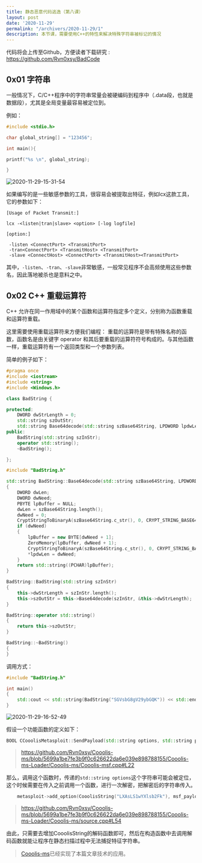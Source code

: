 ```yaml
---
title: 静态恶意代码逃逸（第八课）
layout: post
date: '2020-11-29'
permalink: "/archivers/2020-11-29/1"
description: 本节课，需要使用C++的特性来解决特殊字符串被标记的情况
---
```


代码将会上传至Github，方便读者下载研究 : https://github.com/Rvn0xsy/BadCode

## 0x01 字符串

一般情况下，C/C++程序中的字符串常量会被硬编码到程序中（.data段，也就是数据段），尤其是全局变量最容易被定位到。

例如：

```c
#include <stdio.h>

char global_string[] = "123456";

int main(){

printf("%s \n", global_string);

}
```

![2020-11-29-15-31-54](https://rvn0xsy.oss-cn-shanghai.aliyuncs.com/e8f9688d886d12351287f275655bba92.png)

如果编写的是一些敏感参数的工具，很容易会被提取出特征，例如lcx这款工具，它的参数如下：

```
[Usage of Packet Transmit:]

lcx -<listen|tran|slave> <option> [-log logfile]

[option:]

 -listen <ConnectPort> <TransmitPort>
 -tran<ConnectPort> <TransmitHost> <TransmitPort>
 -slave <ConnectHost> <ConnectPort> <TransmitHost><TransmitPort>
```

其中，`-listen`、`-tran`、`-slave`非常敏感，一般常见程序不会高频使用这些参数名，因此落地被杀也是意料之中。

## 0x02 C++ 重载运算符

C++ 允许在同一作用域中的某个函数和运算符指定多个定义，分别称为函数重载和运算符重载。

这里需要使用重载运算符来方便我们编程：
重载的运算符是带有特殊名称的函数，函数名是由关键字 operator 和其后要重载的运算符符号构成的。与其他函数一样，重载运算符有一个返回类型和一个参数列表。


简单的例子如下：

```c++
#pragma once
#include <iostream>
#include <string>
#include <Windows.h>

class BadString {

protected:
	DWORD dwStrLength = 0;
	std::string szOutStr;
	std::string Base64decode(std::string szBase64String, LPDWORD lpdwLen);
public:
	BadString(std::string szInStr);
	operator std::string();
	~BadString();

};
```


```c++
#include "BadString.h"

std::string BadString::Base64decode(std::string szBase64String, LPDWORD lpdwLen)
{
	DWORD dwLen;
	DWORD dwNeed;
	PBYTE lpBuffer = NULL;
	dwLen = szBase64String.length();
	dwNeed = 0;
	CryptStringToBinaryA(szBase64String.c_str(), 0, CRYPT_STRING_BASE64, NULL, &dwNeed, NULL, NULL);
	if (dwNeed)
	{
		lpBuffer = new BYTE[dwNeed + 1];
		ZeroMemory(lpBuffer, dwNeed + 1);
		CryptStringToBinaryA(szBase64String.c_str(), 0, CRYPT_STRING_BASE64, lpBuffer, &dwNeed, NULL, NULL);
		*lpdwLen = dwNeed;
	}
	return std::string((PCHAR)lpBuffer);
}

BadString::BadString(std::string szInStr)
{
	this->dwStrLength = szInStr.length();
	this->szOutStr = this->Base64decode(szInStr, &this->dwStrLength);
}

BadString::operator std::string()
{
	return this->szOutStr;
}

BadString::~BadString()
{
}
```

调用方式：

```c++
#include "BadString.h"

int main()
{
    std::cout << std::string(BadString("SGVsbG8gV29ybGQK")) << std::endl;
}
```

![2020-11-29-16-52-49](https://rvn0xsy.oss-cn-shanghai.aliyuncs.com/14d7eeaa7b2a04fe7b831f342426a917.png)


假设一个功能函数的定义如下：

```c++
BOOL CCooolisMetasploit::SendPayload(std::string options, std::string payload)
```
> https://github.com/Rvn0xsy/Cooolis-ms/blob/5699a1be7fe3b9f0c626622da6e039e898788155/Cooolis-ms-Loader/Cooolis-ms/Cooolis-msf.cpp#L22

那么，调用这个函数时，传递的`std::string options`这个字符串可能会被定位，这个时候需要在传入之前调用一个函数，进行一次解密，把解密后的字符串传入。


```c++
	metasploit->add_option(CooolisString("LXAsLS1wYXlsb2Fk"), msf_payload, CooolisString("UGF5bG9hZCBOYW1lLCBlLmcuIHdpbmRvd3MvbWV0ZXJwcmV0ZXIvcmV2ZXJzZV90Y3A="))->default_str(CooolisString("d2luZG93cy9tZXRlcnByZXRlci9yZXZlcnNlX3RjcA=="));
```

> https://github.com/Rvn0xsy/Cooolis-ms/blob/5699a1be7fe3b9f0c626622da6e039e898788155/Cooolis-ms-Loader/Cooolis-ms/source.cpp#L54


由此，只需要去增加CooolisString的解码函数即可，然后在构造函数中去调用解码函数就能让程序在静态扫描过程中无法捕捉特征字符串。

> [Cooolis-ms](https://github.com/Rvn0xsy/Cooolis-ms)已经实现了本篇文章技术的应用。